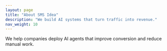 ```yaml
---
layout: page
title: "About SMS Idea"
description: "We build AI systems that turn traffic into revenue."
nav_weight: 10
---
```


We help companies deploy AI agents that improve conversion and reduce manual work.
